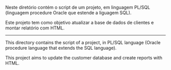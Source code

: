 Neste diretório contém o script de um projeto, em linguagem PL/SQL (linguagem procedure Oracle que estende a liguagem SQL).

Este projeto tem como objetivo atualizar a base de dados de clientes e montar relatório com HTML.


---------------------------------------------------------------------------------------------------------


This directory contains the script of a project, in PL/SQL language (Oracle procedure language that extends the SQL language).

This project aims to update the customer database and create reports with HTML.
